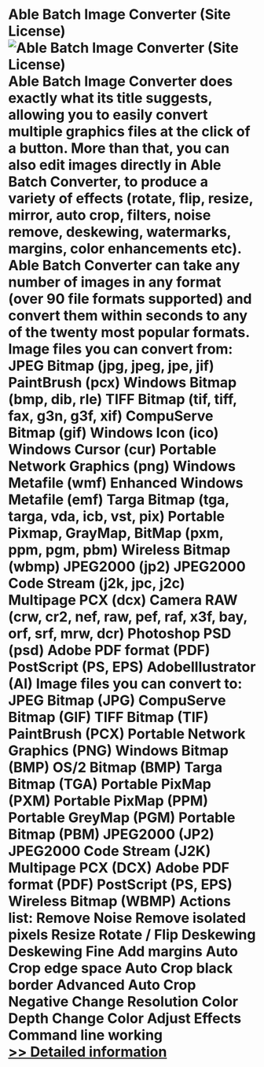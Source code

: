 # Able Batch Image Converter (Site License)<br />![Able Batch Image Converter (Site License)](https://mycommerce.akamaized.net/api/pimages/P300276364/BIG/300276364.JPG)<br />Able Batch Image Converter does exactly what its title suggests, allowing you to easily convert multiple graphics files at the click of a button. More than that, you can also edit images directly in Able Batch Converter, to produce a variety of effects (rotate, flip, resize, mirror, auto crop, filters, noise remove, deskewing, watermarks, margins, color enhancements etc). Able Batch Converter can take any number of images in any format (over 90 file formats supported) and convert them within seconds to any of the twenty most popular formats. Image files you can convert from: JPEG Bitmap (jpg, jpeg, jpe, jif) PaintBrush (pcx) Windows Bitmap (bmp, dib, rle) TIFF Bitmap (tif, tiff, fax, g3n, g3f, xif) CompuServe Bitmap (gif) Windows Icon (ico) Windows Cursor (cur) Portable Network Graphics (png) Windows Metafile (wmf) Enhanced Windows Metafile (emf) Targa Bitmap (tga, targa, vda, icb, vst, pix) Portable Pixmap, GrayMap, BitMap (pxm, ppm, pgm, pbm) Wireless Bitmap (wbmp) JPEG2000 (jp2) JPEG2000 Code Stream (j2k, jpc, j2c) Multipage PCX (dcx) Camera RAW (crw, cr2, nef, raw, pef, raf, x3f, bay, orf, srf, mrw, dcr) Photoshop PSD (psd) Adobe PDF format (PDF) PostScript (PS, EPS) AdobeIllustrator (AI) Image files you can convert to: JPEG Bitmap (JPG) CompuServe Bitmap (GIF) TIFF Bitmap (TIF) PaintBrush (PCX) Portable Network Graphics (PNG) Windows Bitmap (BMP) OS/2 Bitmap (BMP) Targa Bitmap (TGA) Portable PixMap (PXM) Portable PixMap (PPM) Portable GreyMap (PGM) Portable Bitmap (PBM) JPEG2000 (JP2) JPEG2000 Code Stream (J2K) Multipage PCX (DCX) Adobe PDF format (PDF) PostScript (PS, EPS) Wireless Bitmap (WBMP) Actions list: Remove Noise Remove isolated pixels Resize Rotate / Flip Deskewing Deskewing Fine Add margins Auto Crop edge space Auto Crop black border Advanced Auto Crop Negative Change Resolution Color Depth Change Color Adjust Effects Command line working<br />[>> Detailed information](https://secure.shareit.com/shareit/product.html?productid=300276364&affiliateid=200057808)